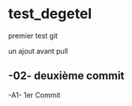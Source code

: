 test_degetel
============

premier test git

un ajout avant pull

-02- deuxième commit 
---------------------------------
-A1- 1er Commit 

